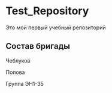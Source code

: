 # Test_Repository
Это мой первый учебный репозиторий

## Состав бригады 

Чеблуков

Попова

Группа ЭН1-35
